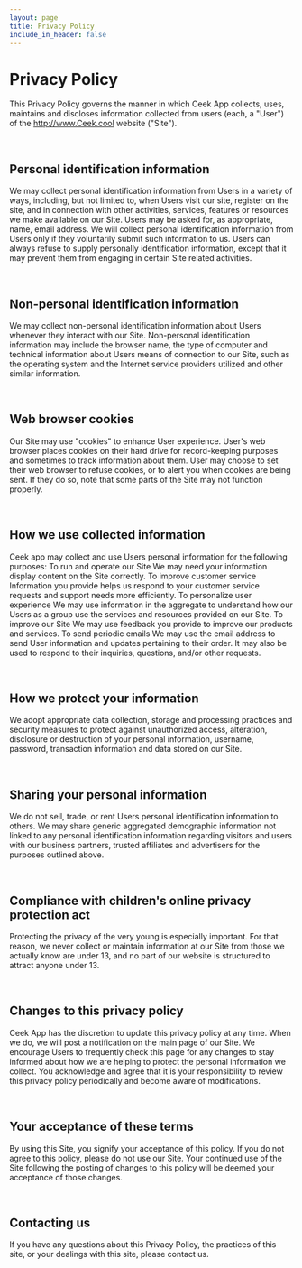 ```yaml
---
layout: page
title: Privacy Policy
include_in_header: false
---
```


# Privacy Policy
This Privacy Policy governs the manner in which Ceek App collects, uses, maintains and discloses information collected from users (each, a "User") of the http://www.Ceek.cool website ("Site").

<br>

## Personal identification information
We may collect personal identification information from Users in a variety of ways, including, but not limited to, when Users visit our site, register on the site, and in connection with other activities, services, features or resources we make available on our Site. Users may be asked for, as appropriate, name, email address. We will collect personal identification information from Users only if they voluntarily submit such information to us. Users can always refuse to supply personally identification information, except that it may prevent them from engaging in certain Site related activities.

<br>

## Non-personal identification information
We may collect non-personal identification information about Users whenever they interact with our Site. Non-personal identification information may include the browser name, the type of computer and technical information about Users means of connection to our Site, such as the operating system and the Internet service providers utilized and other similar information.

<br>

## Web browser cookies
Our Site may use "cookies" to enhance User experience. User's web browser places cookies on their hard drive for record-keeping purposes and sometimes to track information about them. User may choose to set their web browser to refuse cookies, or to alert you when cookies are being sent. If they do so, note that some parts of the Site may not function properly.

<br>

## How we use collected information
Ceek app may collect and use Users personal information for the following purposes:
To run and operate our Site
We may need your information display content on the Site correctly.
To improve customer service
Information you provide helps us respond to your customer service requests and support needs more efficiently.
To personalize user experience
We may use information in the aggregate to understand how our Users as a group use the services and resources provided on our Site.
To improve our Site
We may use feedback you provide to improve our products and services.
To send periodic emails
We may use the email address to send User information and updates pertaining to their order. It may also be used to respond to their inquiries, questions, and/or other requests.

<br>

## How we protect your information
We adopt appropriate data collection, storage and processing practices and security measures to protect against unauthorized access, alteration, disclosure or destruction of your personal information, username, password, transaction information and data stored on our Site.

<br>

## Sharing your personal information
We do not sell, trade, or rent Users personal identification information to others. We may share generic aggregated demographic information not linked to any personal identification information regarding visitors and users with our business partners, trusted affiliates and advertisers for the purposes outlined above.

<br>

## Compliance with children's online privacy protection act
Protecting the privacy of the very young is especially important. For that reason, we never collect or maintain information at our Site from those we actually know are under 13, and no part of our website is structured to attract anyone under 13.

<br>

## Changes to this privacy policy
Ceek App has the discretion to update this privacy policy at any time. When we do, we will post a notification on the main page of our Site. We encourage Users to frequently check this page for any changes to stay informed about how we are helping to protect the personal information we collect. You acknowledge and agree that it is your responsibility to review this privacy policy periodically and become aware of modifications.

<br>

## Your acceptance of these terms
By using this Site, you signify your acceptance of this policy. If you do not agree to this policy, please do not use our Site. Your continued use of the Site following the posting of changes to this policy will be deemed your acceptance of those changes.

<br>

## Contacting us
If you have any questions about this Privacy Policy, the practices of this site, or your dealings with this site, please contact us.